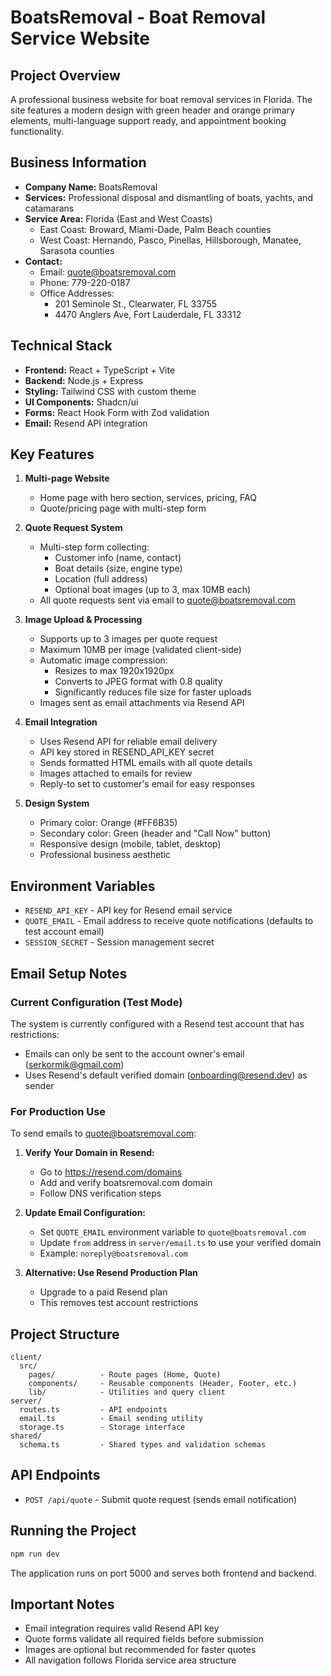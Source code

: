 # BoatsRemoval - Boat Removal Service Website

## Project Overview
A professional business website for boat removal services in Florida. The site features a modern design with green header and orange primary elements, multi-language support ready, and appointment booking functionality.

## Business Information
- **Company Name:** BoatsRemoval
- **Services:** Professional disposal and dismantling of boats, yachts, and catamarans
- **Service Area:** Florida (East and West Coasts)
  - East Coast: Broward, Miami-Dade, Palm Beach counties
  - West Coast: Hernando, Pasco, Pinellas, Hillsborough, Manatee, Sarasota counties
- **Contact:**
  - Email: quote@boatsremoval.com
  - Phone: 779-220-0187
  - Office Addresses:
    - 201 Seminole St., Clearwater, FL 33755
    - 4470 Anglers Ave, Fort Lauderdale, FL 33312

## Technical Stack
- **Frontend:** React + TypeScript + Vite
- **Backend:** Node.js + Express
- **Styling:** Tailwind CSS with custom theme
- **UI Components:** Shadcn/ui
- **Forms:** React Hook Form with Zod validation
- **Email:** Resend API integration

## Key Features
1. **Multi-page Website**
   - Home page with hero section, services, pricing, FAQ
   - Quote/pricing page with multi-step form
   
2. **Quote Request System**
   - Multi-step form collecting:
     - Customer info (name, contact)
     - Boat details (size, engine type)
     - Location (full address)
     - Optional boat images (up to 3, max 10MB each)
   - All quote requests sent via email to quote@boatsremoval.com
   
3. **Image Upload & Processing**
   - Supports up to 3 images per quote request
   - Maximum 10MB per image (validated client-side)
   - Automatic image compression:
     - Resizes to max 1920x1920px
     - Converts to JPEG format with 0.8 quality
     - Significantly reduces file size for faster uploads
   - Images sent as email attachments via Resend API
   
4. **Email Integration**
   - Uses Resend API for reliable email delivery
   - API key stored in RESEND_API_KEY secret
   - Sends formatted HTML emails with all quote details
   - Images attached to emails for review
   - Reply-to set to customer's email for easy responses

5. **Design System**
   - Primary color: Orange (#FF6B35)
   - Secondary color: Green (header and "Call Now" button)
   - Responsive design (mobile, tablet, desktop)
   - Professional business aesthetic

## Environment Variables
- `RESEND_API_KEY` - API key for Resend email service
- `QUOTE_EMAIL` - Email address to receive quote notifications (defaults to test account email)
- `SESSION_SECRET` - Session management secret

## Email Setup Notes

### Current Configuration (Test Mode)
The system is currently configured with a Resend test account that has restrictions:
- Emails can only be sent to the account owner's email (serkormik@gmail.com)
- Uses Resend's default verified domain (onboarding@resend.dev) as sender

### For Production Use
To send emails to quote@boatsremoval.com:

1. **Verify Your Domain in Resend:**
   - Go to https://resend.com/domains
   - Add and verify boatsremoval.com domain
   - Follow DNS verification steps

2. **Update Email Configuration:**
   - Set `QUOTE_EMAIL` environment variable to `quote@boatsremoval.com`
   - Update `from` address in `server/email.ts` to use your verified domain
   - Example: `noreply@boatsremoval.com`

3. **Alternative: Use Resend Production Plan**
   - Upgrade to a paid Resend plan
   - This removes test account restrictions

## Project Structure
```
client/
  src/
    pages/          - Route pages (Home, Quote)
    components/     - Reusable components (Header, Footer, etc.)
    lib/            - Utilities and query client
server/
  routes.ts         - API endpoints
  email.ts          - Email sending utility
  storage.ts        - Storage interface
shared/
  schema.ts         - Shared types and validation schemas
```

## API Endpoints
- `POST /api/quote` - Submit quote request (sends email notification)

## Running the Project
```bash
npm run dev
```
The application runs on port 5000 and serves both frontend and backend.

## Important Notes
- Email integration requires valid Resend API key
- Quote forms validate all required fields before submission
- Images are optional but recommended for faster quotes
- All navigation follows Florida service area structure

